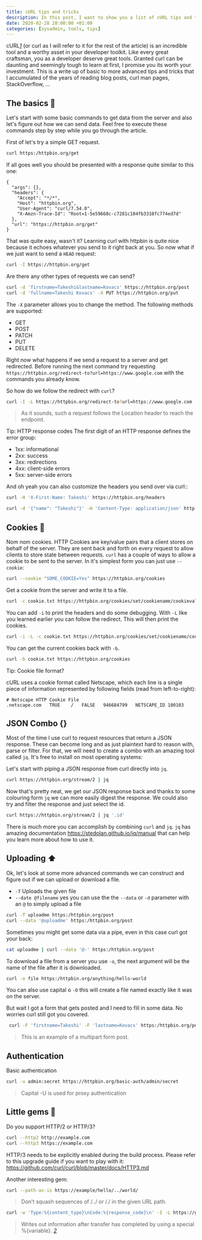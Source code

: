 ```yaml
---
title: cURL tips and tricks
description: In this post, I want to show you a list of cURL tips and tricks that I have accumulated of the years of using and learning cURL. Platform agnostic, cURL is easily accessible for every developer and well worth grasping its basic usage.
date: 2020-02-28 20:00:00 +01:00
categories: [sysadmin, tools, tips]
---
```


cURL<cite>[1][1]</cite> (or curl as I will refer to it for the rest of the article) is an incredible tool and a worthy asset in your developer toolkit. Like every great craftsman, you as a developer deserve great tools. Granted curl can be daunting and seemingly tough to learn at first, I promise you its worth your investment. This is a write up of basic to more advanced tips and tricks that I accumulated of the years of reading blog posts, curl man pages, StackOverflow, ...

## The basics 📓
Let's start with some basic commands to get data from the server and also let's figure out how we can send data. Feel free to execute these commands step by step while you go through the article.

First of let's try a simple GET request.
```sh
curl https:/httpbin.org/get
```
If all goes well you should be presented with a response quite similar to this one:

```
{
  "args": {},
  "headers": {
    "Accept": "*/*",
    "Host": "httpbin.org",
    "User-Agent": "curl/7.54.0",
    "X-Amzn-Trace-Id": "Root=1-5e59668c-c7281c104fb3310fc774ed7d"
  },
  "url": "https://httpbin.org/get"
}
```

That was quite easy, wasn't it? Learning curl with httpbin is quite nice because it echoes whatever you send to it right back at you. So now what if we just want to send a `HEAD` request:

```sh
curl -I https://httpbin.org/get
```

Are there any other types of requests we can send?

```sh
curl -d 'firstname=Takeshi&lastname=Kovacs' https://httpbin.org/post
curl -d 'fullname=Takeshi Kovacs' -X PUT https://httpbin.org/put
```

The `-X` parameter allows you to change the method. The following methods are supported:
- GET
- POST
- PATCH
- PUT
- DELETE

Right now what happens if we send a request to a server and get redirected. Before running the next command try requesting `https://httpbin.org/redirect-to?url=https://www.google.com` with the commands you already know.

So how do we follow the redirect with `curl`?
```sh
curl -I -L https://httpbin.org/redirect-to?url=https://www.google.com
```
> As it sounds, such a request follows the Location header to reach the endpoint.

Tip: HTTP response codes
The first digit of an HTTP response defines the error group:
- 1xx: informational
- 2xx: success
- 3xx: redirections
- 4xx: client-side errors
- 5xx: server-side errors

And oh yeah you can also customize the headers you send over via curl::
```sh
curl -H 'X-First-Name: Takeshi' https://httpbin.org/headers

curl -d '{"name": "Takeshi"}' -H 'Content-Type: application/json' http://httpbin.org/post
```

## Cookies 🍪

Nom nom cookies. HTTP Cookies are key/value pairs that a client stores on behalf of the server. They are sent back and forth on every request to allow clients to store state between requests. `curl` has a couple of ways to allow a cookie to be sent to the server. In it's simplest form you can just use `--cookie`:

```sh
curl --cookie "SOME_COOKIE=Yes" https://httpbin.org/cookies

```

Get a cookie from the server and write it to a file.
```sh
curl -c cookie.txt https://httpbin.org/cookies/set/cookiename/cookievalue
```
You can add `-i` to print the headers and do some debugging. With `-L` like you learned earlier you can follow the redirect. This will then print the cookies.
```sh
curl -i -L -c cookie.txt https://httpbin.org/cookies/set/cookiename/cookievalue
```

You can get the current cookies back with `-b`.
```sh
curl -b cookie.txt https://httpbin.org/cookies
```

Tip: Cookie file format?

cURL uses a cookie format called Netscape, which each line is a single piece of information represented by following fields (read from left-to-right):

```
# Netscape HTTP Cookie File
.netscape.com   TRUE    /   FALSE   946684799   NETSCAPE_ID 100103
```

## JSON Combo {}
Most of the time I use curl to request resources that return a JSON response. These can become long and as just plaintext hard to reason with, parse or filter. For that, we will need to create a combo with an amazing tool called `jq`. It's free to install on most operating systems:

Let's start with piping a JSON response from curl directly into `jq`.
```sh
curl https://httpbin.org/stream/2 | jq
```

Now that's pretty neat, we get our JSON response back and thanks to some colouring form `jq` we can more easily digest the response. We could also try and filter the response and just select the id.

```sh
curl https://httpbin.org/stream/2 | jq '.id'
```

There is much more you can accomplish by combining `curl` and `jq`. `jq` has amazing documentation https://stedolan.github.io/jq/manual that can help you learn more about how to use it.

## Uploading ⬆️
Ok, let's look at some more advanced commands we can construct and figure out if we can upload or download a file.

- `-T` Uploads the given file
- `--date @filename` yes you can use the the `--data` or `-d` parameter with an `@` to simply upload a file

```sh
curl -T uploadme https:/httpbin.org/post
curl --data '@uploadme' https:/httpbin.org/post
```

Sometimes you might get some data via a pipe, even in this case curl got your back:
```sh
cat uploadme | curl --data '@-' https:/httpbin.org/post
```

To download a file from a server you use `-o`, the next argument will be the name of the file after it is downloaded.
```sh
curl -o file https:/httpbin.org/anything/hello-world
```
You can also use capital o `-O` this will create a file named exactly like it was on the server.

But wait I got a form that gets posted and I need to fill in some data. No worries curl still got you covered.
```sh
 curl -F 'firstname=Takeshi' -F 'lastname=Kovacs' https:/httpbin.org/post
```
> This is an example of a multipart form post.

## Authentication

Basic authentication

```sh
curl -u admin:secret https://httpbin.org/basic-auth/admin/secret
```
> Capital -U is used for proxy authentication

## Little gems 💎

Do you support HTTP/2 or HTTP/3?
```sh
curl --http2 http://example.com
curl --http3 https://example.com
```

HTTP/3 needs to be explicitly enabled during the build process. Please refer to this upgrade guide if you want to play with it: https://github.com/curl/curl/blob/master/docs/HTTP3.md

Another interesting gem:
```sh
curl --path-as-is https://example/hello/../world/
```
> Don’t squash sequences of /../ or /./ in the given URL path.

```sh
curl -w 'Type:%{content_type}\nCode:%{response_code}\n' -I -L https://google.com
```
> Writes out information after transfer has completed by using a special %{variable}.
> <cite>[2][2]</cite>

[1]: https://ec.haxx.se
[2]: https://ec.haxx.se/usingcurl-writeout.html
